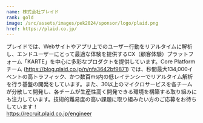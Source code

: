 ```yaml
---
name: 株式会社プレイド
rank: gold
image: /src/assets/images/pek2024/sponsor/logo/plaid.png
href: https://plaid.co.jp/
---
```

プレイドでは、Webサイトやアプリ上でのユーザー行動をリアルタイムに解析し、エンドユーザーにとって最適な体験を提供するCX（顧客体験）プラットフォーム「KARTE」を中心に多彩なプロダクトを提供しています。Core Platformチーム (https://blog.plaid.co.jp/n/nfa3642bf9871) では、秒間最大134,000イベントの高トラフィック、かつ数百ms内の低レイテンシーでリアルタイム解析を行う基盤の開発をしています。また、30以上のマイクロサービスを各チームが分散して開発し、各チームが生産性高く開発できる環境を構築する取り組みにも注力しています。技術的難易度の高い課題に取り組みたい方のご応募をお待ちしています！  
https://recruit.plaid.co.jp/engineer
